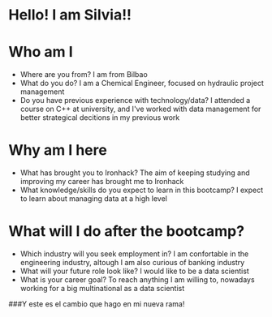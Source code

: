 # Hello! I am Silvia!!

# Who am I

* Where are you from?  I am from Bilbao
* What do you do? I am a Chemical Engineer, focused on hydraulic project management
* Do you have previous experience with technology/data? I attended a course on C++ at university, and I've worked with data management for better strategical decitions in my previous work

# Why am I here

* What has brought you to Ironhack? The aim of keeping studying and improving my career has brought me to Ironhack
* What knowledge/skills do you expect to learn in this bootcamp? I expect to learn about managing data at a high level

# What will I do after the bootcamp?

* Which industry will you seek employment in? I am confortable in the engineering industry, altough I am also curious of banking industry
* What will your future role look like? I would like to be a data scientist
* What is your career goal? To reach anything I am willing to, nowadays working for a big multinational as a data scientist

###Y este es el cambio que hago en mi nueva rama!

